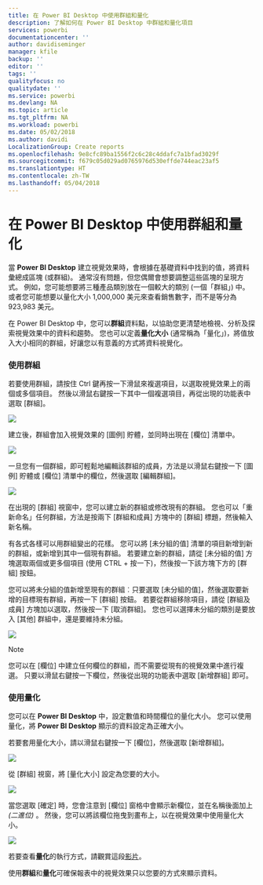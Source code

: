 ```yaml
---
title: 在 Power BI Desktop 中使用群組和量化
description: 了解如何在 Power BI Desktop 中群組和量化項目
services: powerbi
documentationcenter: ''
author: davidiseminger
manager: kfile
backup: ''
editor: ''
tags: ''
qualityfocus: no
qualitydate: ''
ms.service: powerbi
ms.devlang: NA
ms.topic: article
ms.tgt_pltfrm: NA
ms.workload: powerbi
ms.date: 05/02/2018
ms.author: davidi
LocalizationGroup: Create reports
ms.openlocfilehash: 9e8cfc89ba1556f2c6c28c4ddafc7a1bfad3029f
ms.sourcegitcommit: f679c05d029ad0765976d530effde744eac23af5
ms.translationtype: HT
ms.contentlocale: zh-TW
ms.lasthandoff: 05/04/2018
---
```

# <a name="use-grouping-and-binning-in-power-bi-desktop"></a>在 Power BI Desktop 中使用群組和量化
當 **Power BI Desktop** 建立視覺效果時，會根據在基礎資料中找到的值，將資料彙總成區塊 (或群組)。 通常沒有問題，但您偶爾會想要調整這些區塊的呈現方式。 例如，您可能想要將三種產品類別放在一個較大的類別 (一個「群組」) 中。 或者您可能想要以量化大小 1,000,000 美元來查看銷售數字，而不是等分為 923,983 美元。

在 Power BI Desktop 中，您可以**群組**資料點，以協助您更清楚地檢視、分析及探索視覺效果中的資料和趨勢。 您也可以定義**量化大小** (通常稱為「量化」)，將值放入大小相同的群組，好讓您以有意義的方式將資料視覺化。

### <a name="using-grouping"></a>使用群組
若要使用群組，請按住 Ctrl 鍵再按一下滑鼠來複選項目，以選取視覺效果上的兩個或多個項目。 然後以滑鼠右鍵按一下其中一個複選項目，再從出現的功能表中選取 [群組]。

![](media/desktop-grouping-and-binning/grouping-binning_1.png)

建立後，群組會加入視覺效果的 [圖例] 貯體，並同時出現在 [欄位] 清單中。

![](media/desktop-grouping-and-binning/grouping-binning_2.png)

一旦您有一個群組，即可輕鬆地編輯該群組的成員，方法是以滑鼠右鍵按一下 [圖例] 貯體或 [欄位] 清單中的欄位，然後選取 [編輯群組]。

![](media/desktop-grouping-and-binning/grouping-binning_3.png)

在出現的 [群組] 視窗中，您可以建立新的群組或修改現有的群組。 您也可以「重新命名」任何群組，方法是按兩下 [群組和成員] 方塊中的 [群組] 標題，然後輸入新名稱。

有各式各樣可以用群組變出的花樣。 您可以將 [未分組的值] 清單的項目新增到新的群組，或新增到其中一個現有群組。 若要建立新的群組，請從 [未分組的值] 方塊選取兩個或更多個項目 (使用 CTRL + 按一下)，然後按一下該方塊下方的 [群組] 按鈕。

您可以將未分組的值新增至現有的群組︰只要選取 [未分組的值]，然後選取要新增的目標現有群組，再按一下 [群組] 按鈕。 若要從群組移除項目，請從 [群組及成員] 方塊加以選取，然後按一下 [取消群組]。 您也可以選擇未分組的類別是要放入 [其他] 群組中，還是要維持未分組。

![](media/desktop-grouping-and-binning/grouping-binning_4.png)

> [!NOTE]
> 您可以在 [欄位] 中建立任何欄位的群組，而不需要從現有的視覺效果中進行複選。 只要以滑鼠右鍵按一下欄位，然後從出現的功能表中選取 [新增群組] 即可。
> 
> 

### <a name="using-binning"></a>使用量化
您可以在 **Power BI Desktop** 中，設定數值和時間欄位的量化大小。 您可以使用量化，將 **Power BI Desktop** 顯示的資料設定為正確大小。

若要套用量化大小，請以滑鼠右鍵按一下 [欄位]，然後選取 [新增群組]。

![](media/desktop-grouping-and-binning/grouping-binning_5.png)

從 [群組] 視窗，將 [量化大小] 設定為您要的大小。

![](media/desktop-grouping-and-binning/grouping-binning_6.png)

當您選取 [確定] 時，您會注意到 [欄位] 窗格中會顯示新欄位，並在名稱後面加上 *(二進位)* 。 然後，您可以將該欄位拖曳到畫布上，以在視覺效果中使用量化大小。

![](media/desktop-grouping-and-binning/grouping-binning_7.png)

若要查看**量化**的執行方式，請觀賞這段[影片](https://www.youtube.com/watch?v=BRvdZSfO0DY)。

使用**群組**和**量化**可確保報表中的視覺效果只以您要的方式來顯示資料。

